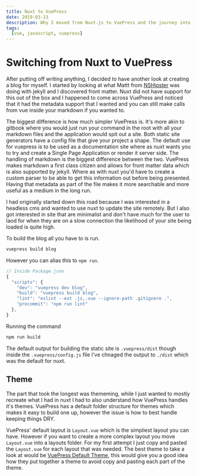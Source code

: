 ```yaml
---
title: Nuxt to VuePress
date: 2019-03-13
description: Why I moved from Nuxt.js to VuePress and the journey into a custom theme.
tags:
  [vue, javascript, vuepress]
---
```


# Switching from Nuxt to VuePress

After putting off writing anything, I decided to have another look at creating a blog for myself. I started by looking at what Mattt from [NSHipster](http://www.nshipster.com) was doing with jekyll and I discovered front matter. Nuxt did not have support for this out of the box and I happened to come across VuePress and noticed that it had the metadata support that I wanted and you can still make calls from vue inside your markdown if you wanted to.

The biggest difference is how much simpler VuePress is. It's more akin to gitbook where you would just run your command in the root with all your markdown files and the application would spit out a site. Both static site generators have a config file that give your project a shape. The default use for vuepress is to be used as a documentation site where as nuxt wants you to try and create a Single Page Application or render it server side. The handling of markdown is the biggest difference between the two. VuePress makes markdown a first class citizen and allows for front matter data which is also supported by jekyll. Where as with nuxt you'd have to create a custom parser to be able to get this information out before being presented. Having that metadata as part of the file makes it more searchable and more useful as a medium in the long run.

I had originally started down this road because I was interested in a headless cms and wanted to use nuxt to update the site remotely. But I also got interested in site that are minimalist and don't have much for the user to laod for when they are on a slow connection the likelihood of your site being loaded is quite high.

To build the blog all you have to is run.

```bash
vuepress build blog
```

However you can alias this to `npm run`.

```js
// Inside Package.json
{
  "scripts": {
    "dev": "vuepress dev blog",
    "build": "vuepress build blog",
    "lint": "eslint --ext .js,.vue --ignore-path .gitignore .",
    "precommit": "npm run lint"
  },
}

```

Running the command

```bash
npm run build
```

The default output for building the static site is `.vuepress/dist` though inside the `.vuepress/config.js` file I've chnaged the output to `./dist` which was the default for nuxt.

## Theme

The part that took the longest was thememing, while I just wanted to mostly recreate what I had in nuxt I had to also understand how VuePress handles it's themes. VuePress has a default folder structure for themes which makes it easy to build one up, however the issue is how to best handle keeping things DRY.

VuePress' default layout is `Layout.vue` which is the simpliest layout you can have. However if you want to create a more complex layout you move `Layout.vue` into a layouts folder. For my first attempt I just copy and pasted the `Layout.vue` for each layout that was needed. The best theme to take a look at would be [VuePress Default Theme](https://github.com/vuejs/vuepress/blob/master/packages/%40vuepress/theme-default/layouts/Layout.vue), this would give you a good idea how they put together a theme to avoid copy and pasting each part of the theme.

